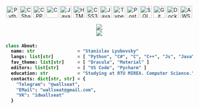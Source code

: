 <p align="center">
  <img alt="Python" height="32px" src="https://cdn.worldvectorlogo.com/logos/python-5.svg" />
  <img alt="CSharp" height="32px" src="https://cdn.worldvectorlogo.com/logos/c--4.svg" />
  <img alt="CPP" height="32px" src="https://cdn.worldvectorlogo.com/logos/c.svg" />
  <img alt="C" height="32px" src="https://cdn.worldvectorlogo.com/logos/c-1.svg" />
  <img alt="Java" height="32px" src="https://cdn.worldvectorlogo.com/logos/java-4.svg" />
  <img alt="HTML5" height="32px" src="https://cdn.worldvectorlogo.com/logos/html-1.svg" />
  <img alt="CSS3" height="32px" src="https://cdn.worldvectorlogo.com/logos/css-3.svg" />
  <img alt="Javascript" height="32px" src="https://cdn.worldvectorlogo.com/logos/logo-javascript.svg" />
  <img alt="Typescript" height="32px" src="https://cdn.worldvectorlogo.com/logos/typescript.svg" />
  <img alt="PostgreSQL" height="32px" src="https://cdn.worldvectorlogo.com/logos/postgresql.svg" />
  <img alt="SQL" height="32px" src="https://bobpusateri.blob.core.windows.net/bcn/2020/04/Azure_SQL_DB.png" />
  <img alt="Git" height="32px" src="https://cdn.worldvectorlogo.com/logos/git-icon.svg" />
  <img alt="Docker" height="32px" src="https://cdn.worldvectorlogo.com/logos/docker.svg" />
  <img alt="AWS" height="32px" src="https://cdn.worldvectorlogo.com/logos/aws-2.svg" />
  <br />
</p>

<p align="center">
  <a href="https://github.com/anuraghazra/github-readme-stats">
    <img src="https://github-readme-stats.vercel.app/api?username=wallseat&count_private=true&show_icons=true&include_all_commits=true&theme=radical&title_color=ff1486&bg_color=19131a88&hide_border=true&count_private=true&hide_title=true&text_color=774f7f">
  </a>
  <br/>
  <a href="https://github.com/anuraghazra/github-readme-stats">
    <img src="https://github-readme-stats.vercel.app/api/top-langs/?username=wallseat&show_icons=true&include_all_commits=true&hide_border=true&count_private=true&theme=radical&bg_color=19131a88&layout=compact&card_width=250&text_color=0969da">
  </a>
</p>

<h4>

```python
class About:
  name: str                = "Stanislav Lyubovsky"
  langs: list[str]         = [ "Python", "C#", "C", "C++", "Js", "Java"]
  fav_theme: list[str]     = [ "Dracula", "Material" ]
  editors: list[str]       = [ "VS Code", "Pycharm" ]
  education: str           = "Studying at RTU MIREA. Computer Science."
  contacts: dict[str, str] = {
    "Telegram": "@wallseat",
    "EMail": "wallseat@gmail.com",
    "VK": "idwallseat"
  }
```
</h4>

